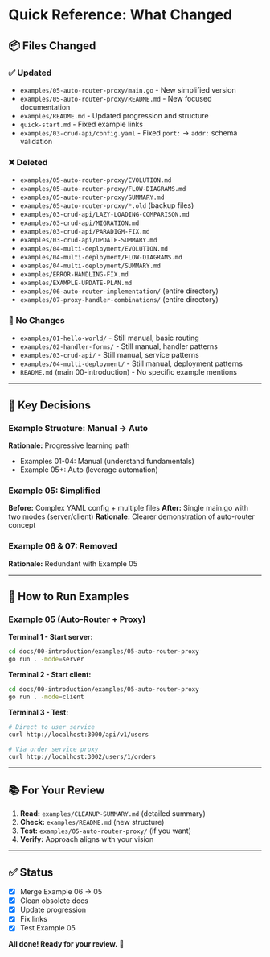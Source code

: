 # Quick Reference: What Changed

## 📦 Files Changed

### ✅ Updated
- `examples/05-auto-router-proxy/main.go` - New simplified version
- `examples/05-auto-router-proxy/README.md` - New focused documentation
- `examples/README.md` - Updated progression and structure
- `quick-start.md` - Fixed example links
- `examples/03-crud-api/config.yaml` - Fixed `port:` → `addr:` schema validation

### ❌ Deleted
- `examples/05-auto-router-proxy/EVOLUTION.md`
- `examples/05-auto-router-proxy/FLOW-DIAGRAMS.md`
- `examples/05-auto-router-proxy/SUMMARY.md`
- `examples/05-auto-router-proxy/*.old` (backup files)
- `examples/03-crud-api/LAZY-LOADING-COMPARISON.md`
- `examples/03-crud-api/MIGRATION.md`
- `examples/03-crud-api/PARADIGM-FIX.md`
- `examples/03-crud-api/UPDATE-SUMMARY.md`
- `examples/04-multi-deployment/EVOLUTION.md`
- `examples/04-multi-deployment/FLOW-DIAGRAMS.md`
- `examples/04-multi-deployment/SUMMARY.md`
- `examples/ERROR-HANDLING-FIX.md`
- `examples/EXAMPLE-UPDATE-PLAN.md`
- `examples/06-auto-router-implementation/` (entire directory)
- `examples/07-proxy-handler-combinations/` (entire directory)

### 📝 No Changes
- `examples/01-hello-world/` - Still manual, basic routing
- `examples/02-handler-forms/` - Still manual, handler patterns
- `examples/03-crud-api/` - Still manual, service patterns
- `examples/04-multi-deployment/` - Still manual, deployment patterns
- `README.md` (main 00-introduction) - No specific example mentions

---

## 🎯 Key Decisions

### Example Structure: Manual → Auto
**Rationale:** Progressive learning path
- Examples 01-04: Manual (understand fundamentals)
- Example 05+: Auto (leverage automation)

### Example 05: Simplified
**Before:** Complex YAML config + multiple files
**After:** Single main.go with two modes (server/client)
**Rationale:** Clearer demonstration of auto-router concept

### Example 06 & 07: Removed
**Rationale:** Redundant with Example 05

---

## 🚀 How to Run Examples

### Example 05 (Auto-Router + Proxy)

**Terminal 1 - Start server:**
```bash
cd docs/00-introduction/examples/05-auto-router-proxy
go run . -mode=server
```

**Terminal 2 - Start client:**
```bash
cd docs/00-introduction/examples/05-auto-router-proxy
go run . -mode=client
```

**Terminal 3 - Test:**
```bash
# Direct to user service
curl http://localhost:3000/api/v1/users

# Via order service proxy
curl http://localhost:3002/users/1/orders
```

---

## 📚 For Your Review

1. **Read:** `examples/CLEANUP-SUMMARY.md` (detailed summary)
2. **Check:** `examples/README.md` (new structure)
3. **Test:** `examples/05-auto-router-proxy/` (if you want)
4. **Verify:** Approach aligns with your vision

---

## ✅ Status

- [x] Merge Example 06 → 05
- [x] Clean obsolete docs
- [x] Update progression
- [x] Fix links
- [x] Test Example 05

**All done! Ready for your review.** 🎉
